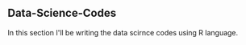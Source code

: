 ## Data-Science-Codes ##     

In this section I'll be writing the data scirnce codes using R language.    
  
